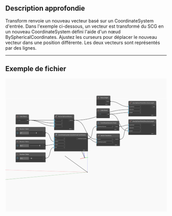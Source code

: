 ## Description approfondie
Transform renvoie un nouveau vecteur basé sur un CoordinateSystem d'entrée. Dans l'exemple ci-dessous, un vecteur est transformé du SCG en un nouveau CoordinateSystem défini l'aide d'un nœud BySphericalCoordinates. Ajustez les curseurs pour déplacer le nouveau vecteur dans une position différente. Les deux vecteurs sont représentés par des lignes.
___
## Exemple de fichier

![Transform](./Autodesk.DesignScript.Geometry.Vector.Transform_img.jpg)

